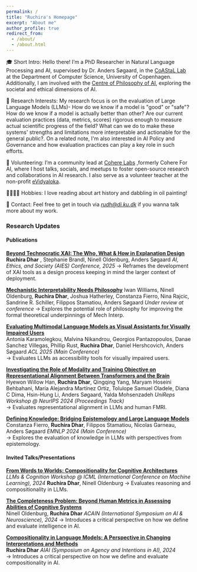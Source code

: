 ```yaml
---
permalink: /
title: "Ruchira's Homepage"
excerpt: "About me"
author_profile: true
redirect_from: 
  - /about/
  - /about.html
---
```



🎓 Short Intro: Hello there! I’m a PhD Researcher in Natural Language Processing and AI, supervised by Dr. Anders Søgaard, in the [CoAStaL Lab](https://coastalcph.github.io) at the Department of Computer Science, University of Copenhagen. Additionally, I am involved with the [Centre of Philosophy of AI](https://cpai.ku.dk/), exploring the societal and ethical dimensions of AI.

🧠 Research Interests: My research focus is on the evaluation of Large Language Models (LLMs)- How do we know if a model is "good" or "safe"? How do we know if a model is actually better than other? Are our current evaluation practices (data, metrics, scores) rigorous enough to measure actual scientific progress of the field? What can we do to make these systems' strengths and limitations more interpretable and actionable for the general public?. On a related note, I'm also interested in AI Policy and Governance and how evaluation practices can play a key role in such efforts.

👥 Volunteering: I’m a community lead at [Cohere Labs](https://cohere.com/research) ,formerly Cohere For AI, where I host talks, socials, and meetups to foster open-source research and collaborations in AI research. I also serve as a volunteer teacher at the non-profit [eVidyaloka](https://www.evidyaloka.org/).

🚶🏽‍♀️‍➡️ Hobbies: I love reading about art history and dabbling in oil painting!

📢 Contact: Feel free to get in touch via *rudh@di.ku.dk* if you wanna talk more about my work.


### Research Updates

#### Publications

**[Beyond Technocratic XAI: The Who, What & How in Explanation Design](https://arxiv.org/abs/2508.09231)**
**Ruchira Dhar** , Stephanie Brandl, Ninell Oldenburg, Anders Søgaard
*AI, Ethics, and Society (AIES) Conference, 2025*
→ Reframes the development of XAI tools as a design process keeping in mind the larger context of deployment.

**[Mechanistic Interpretability Needs Philosophy](https://arxiv.org/abs/2506.18852)**
Iwan Williams, Ninell Oldenburg, **Ruchira Dhar**, Joshua Hatherley, Constanza Fierro, Nina Rajcic, Sandrine R. Schiller, Filippos Stamatiou, Anders Søgaard
*Under review at conference*
→ Explores the potential role of philosophy for improving the formal theoretical underpinnings of Mech Interp.

**[Evaluating Multimodal Language Models as Visual Assistants for Visually Impaired Users](https://aclanthology.org/2025.acl-long.1260/)**  
Antonia Karamolegkou, Malvina Nikandrou, Georgios Pantazopoulos, Danae Sanchez Villegas, Phillip Rust, **Ruchira Dhar**, Daniel Hershcovich, Anders Søgaard
*ACL 2025 (Main Conference)*  
→ Evaluates LLMs as accessibility tools for visually impaired users.

**[Investigating the Role of Modality and Training Objective on Representational Alignment Between Transformers and the Brain](https://openreview.net/forum?id=t4CnKu6yXn#discussion)**  
Hyewon Willow Han, **Ruchira Dhar**, Qingqing Yang, Maryam Hoseini Behbahani, María Alejandra Martínez Ortiz, Tolulope Samuel Oladele, Diana C Dima, Hsin-Hung Li, Anders Søgaard, Yalda Mohsenzadeh
*UniReps Workshop @ NeurIPS 2024 (Proceedings Track)*  
→ Evaluates representational alignment in LLMs and human FMRI.

**[Defining Knowledge: Bridging Epistemology and Large Language Models](https://aclanthology.org/2024.emnlp-main.900/)**  
Constanza Fierro, **Ruchira Dhar**, Filippos Stamatiou, Nicolas Garneau, Anders Søgaard
*EMNLP 2024 (Main Conference)*  
→ Explores the evaluation of knowledge in LLMs with perspectives from epistemology.

#### Invited Talks/Presentations

**[From Words to Worlds: Compositionality for Cognitive Architectures](https://openreview.net/forum?id=2eA9b52PAW)**  
*LLMs & Cognition Workshop @ ICML (International Conference on Machine Learning), 2024* 
**Ruchira Dhar**, Ninell Oldenburg 
→ Evaluates reasoning and compositionality in LLMs.

**[The Completeness Problem: Beyond Human Metrics in Assessing Abilities of Cognitive Systems](https://acain2024.icas.events/symposium/)**  
Ninell Oldenburg, **Ruchira Dhar**
*ACAIN (International Symposium on AI & Neuroscience), 2024* 
→ Introduces a critical perspective on how we define and evaluate intelligence in AI.

**[Compositionality in Language Models: A Perspective in Changing Interpretations and Methods](https://ail-workshop.github.io/aiai-conference/program.html)**  
**Ruchira Dhar**
*AIAI (Symposium on Agency and Intentions in AI), 2024*  
→ Introduces a critical perspective on how we define and evaluate compositionality in AI.


